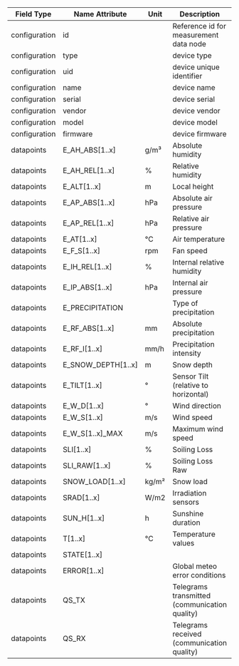 | Field Type    | Name Attribute     | Unit  | Description                                   | Value | Required | Example                      | Version |
|---------------|--------------------|-------|-----------------------------------------------|-------|----------|------------------------------|---------|
| configuration | id                 |       | Reference id for measurement data node        |       | x        | <device id=“1“ type=“meteo“> | 2.0.1   |
| configuration | type               |       | device type                                   | meteo | x        | <device id=“1“ type=“meteo“> | 2.0.1   |
| configuration | uid                |       | device unique identifier                      |       | x        | <uid>MET12345</uid>          | 2.0.1   |
| configuration | name               |       | device name                                   |       |          | <name>Meteo A</name>         | 2.0.1   |
| configuration | serial             |       | device serial                                 |       |          | <serial>MET11.22.33</serial> | 2.0.1   |
| configuration | vendor             |       | device vendor                                 |       |          | <vendor>vendor 123</vendor>  | 2.0.1   |
| configuration | model              |       | device model                                  |       |          | <model></model>              | 2.0.1   |
| configuration | firmware           |       | device firmware                               |       |          | <firmware>1.23.3</firmware>  | 2.0.1   |
| datapoints    | E_AH_ABS[1..x]     | g/m³  | Absolute humidity                             |       |          |                              |         |
| datapoints    | E_AH_REL[1..x]     | %     | Relative humidity                             |       |          |                              |         |
| datapoints    | E_ALT[1..x]        | m     | Local height                                  |       |          |                              |         |
| datapoints    | E_AP_ABS[1..x]     | hPa   | Absolute air pressure                         |       |          |                              |         |
| datapoints    | E_AP_REL[1..x]     | hPa   | Relative air pressure                         |       |          |                              |         |
| datapoints    | E_AT[1..x]         | °C    | Air temperature                               |       |          |                              |         |
| datapoints    | E_F_S[1..x]        | rpm   | Fan speed                                     |       |          |                              |         |
| datapoints    | E_IH_REL[1..x]     | %     | Internal relative humidity                    |       |          |                              |         |
| datapoints    | E_IP_ABS[1..x]     | hPa   | Internal air pressure                         |       |          |                              |         |
| datapoints    | E_PRECIPITATION    |       | Type of precipitation                         |       |          |                              |         |
| datapoints    | E_RF_ABS[1..x]     | mm    | Absolute precipitation                        |       |          |                              |         |
| datapoints    | E_RF_I[1..x]       | mm/h  | Precipitation intensity                       |       |          |                              |         |
| datapoints    | E_SNOW_DEPTH[1..x] | m     | Snow depth                                    |       |          |                              |         |
| datapoints    | E_TILT[1..x]       | °     | Sensor Tilt (relative to horizontal)          |       |          |                              |         |
| datapoints    | E_W_D[1..x]        | °     | Wind direction                                |       |          |                              |         |
| datapoints    | E_W_S[1..x]        | m/s   | Wind speed                                    |       |          |                              |         |
| datapoints    | E_W_S[1..x]_MAX    | m/s   | Maximum wind speed                            |       |          |                              |         |
| datapoints    | SLI[1..x]          | %     | Soiling Loss                                  |       |          |                              |         |
| datapoints    | SLI_RAW[1..x]      | %     | Soiling Loss Raw                              |       |          |                              |         |
| datapoints    | SNOW_LOAD[1..x]    | kg/m² | Snow load                                     |       |          |                              |         |
| datapoints    | SRAD[1..x]         | W/m2  | Irradiation sensors                           |       | x        |                              |         |
| datapoints    | SUN_H[1..x]        | h     | Sunshine duration                             |       |          |                              |         |
| datapoints    | T[1..x]            | °C    | Temperature values                            |       |          |                              |         |
| datapoints    | STATE[1..x]        |       |                                               |       |          |                              |         |
| datapoints    | ERROR[1..x]        |       | Global meteo error conditions                 |       |          |                              |         |
| datapoints    | QS_TX              |       | Telegrams transmitted (communication quality) |       |          |                              |         |
| datapoints    | QS_RX              |       | Telegrams received (communication quality)    |       |          |                              |         |
